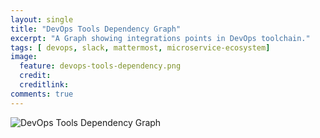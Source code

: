 ```yaml
---
layout: single
title: "DevOps Tools Dependency Graph"
excerpt: "A Graph showing integrations points in DevOps toolchain."
tags: [ devops, slack, mattermost, microservice-ecosystem]
image:
  feature: devops-tools-dependency.png
  credit:
  creditlink: 
comments: true
---
```

![DevOps Tools Dependency Graph](https://khanali21.github.io/assets/images/devops-tools-dependency.png)
